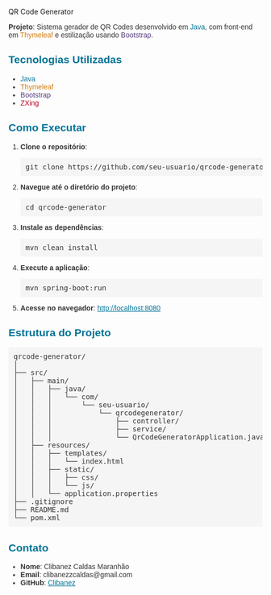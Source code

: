 QR Code Generator
<div style="font-family: Arial, sans-serif; color: #333;">
<p><b>Projeto</b>: Sistema gerador de QR Codes desenvolvido em <span style="color: #007396;">Java</span>, com front-end em <span style="color: #d17b0f;">Thymeleaf</span> e estilização usando <span style="color: #563d7c;">Bootstrap</span>.</p>
<h2 style="color: #007396;">Tecnologias Utilizadas</h2>
<ul>
  <li><span style="color: #007396;">Java</span></li>
  <li><span style="color: #d17b0f;">Thymeleaf</span></li>
  <li><span style="color: #563d7c;">Bootstrap</span></li>
  <li><span style="color: #bc0024;">ZXing</span></li>
</ul>
<h2 style="color: #007396;">Como Executar</h2>
<ol>
  <li><b>Clone o repositório</b>:
    <pre style="background-color: #f5f5f5; padding: 10px;">git clone https://github.com/seu-usuario/qrcode-generator.git</pre>
  </li>
  <li><b>Navegue até o diretório do projeto</b>:
    <pre style="background-color: #f5f5f5; padding: 10px;">cd qrcode-generator</pre>
  </li>
  <li><b>Instale as dependências</b>:
    <pre style="background-color: #f5f5f5; padding: 10px;">mvn clean install</pre>
  </li>
  <li><b>Execute a aplicação</b>:
    <pre style="background-color: #f5f5f5; padding: 10px;">mvn spring-boot:run</pre>
  </li>
  <li><b>Acesse no navegador</b>:
    <a href="http://localhost:8080" style="color: #007396;">http://localhost:8080</a>
  </li>
</ol>
<h2 style="color: #007396;">Estrutura do Projeto</h2>
<pre style="background-color: #f5f5f5; padding: 10px;">
qrcode-generator/
│
├── src/
│   ├── main/
│   │   ├── java/
│   │   │   └── com/
│   │   │       └── seu-usuario/
│   │   │           └── qrcodegenerator/
│   │   │               ├── controller/
│   │   │               ├── service/
│   │   │               └── QrCodeGeneratorApplication.java
│   ├── resources/
│   │   ├── templates/
│   │   │   └── index.html
│   │   ├── static/
│   │   │   ├── css/
│   │   │   └── js/
│   │   └── application.properties
├── .gitignore
├── README.md
└── pom.xml
</pre>
<h2 style="color: #007396;">Contato</h2>
<ul>
  <li><b>Nome</b>: Clibanez Caldas Maranhão</li>
  <li><b>Email</b>: clibanezzcaldas@gmail.com</li>
  <li><b>GitHub</b>: <a href="https://github.com/clibanez" style="color: #007396;">Clibanez</a></li>
</ul>
</div>
